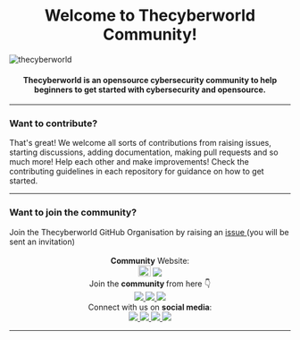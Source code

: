 <div align="center">
    <h1>
        Welcome to Thecyberworld Community!
    </h1> 
</div>

![thecyberworld](https://user-images.githubusercontent.com/44284877/207358244-0ceba8fb-6ff0-4d51-99c6-523dd57943e3.png "thecyberworld")

<div align="center">
    <h4>
        Thecyberworld is an opensource cybersecurity community to help beginners to get started with cybersecurity and opensource.
    </h4>
</div>


---

### Want to contribute?

That's great! We welcome all sorts of contributions from raising issues, starting discussions, adding documentation, making pull requests and so much more! Help each other and make improvements!
Check the contributing guidelines in each repository for guidance on how to get started.

---
<div align"center">
<h3> Want to join the community? </h3> 
Join the Thecyberworld GitHub Organisation by raising an <a href="https://github.com/thecyberworld/support/issues/new?assignees=&labels=invite+me+to+the+organisation&template=invitation.yml&title=Please+invite+me+to+the+GitHub+Community+Organization"> issue </a>  (you will be sent an invitation)
  <br>
  <br>

</div>
<div align="center">
  <b>Community</b> Website:
  <br>
  <img src="https://user-images.githubusercontent.com/44284877/207346937-5c82dfeb-e46d-4d0c-8a8a-d5e87387910a.png" width="22" height="20"/>
  <a href="https://thecyberhub.org/" >
    <img src="https://img.shields.io/badge/thecyberhub.org-0d1117">
  </a>
</div>

<div align="center">
Join the <b> community </b> from here 👇
<br>
  <a href="https://github.com/thecyberworld/support/issues/new?assignees=&labels=invite+me+to+the+organisation&template=invitation.yml&title=Please+invite+me+to+the+GitHub+Community+Organization">
    <img src="https://img.shields.io/badge/GitHub-0d1117?style=for-the-badge&logo=github&logoColor=white">
  </a> 
  <a href="https://discord.gg/QHBPq6xP5p">
    <img src="https://img.shields.io/badge/Discord-0d1117?style=for-the-badge&logo=discord&logoColor=white">
  </a>  <a href="https://t.me/thecyberw0rld">
    <img src="https://img.shields.io/badge/Telegram-0d1117?style=for-the-badge&logo=telegram&logoColor=white">
  </a>
</div>

<div align="center">
Connect with us on <b>social media</b>:
<br>
    <a href="https://twitter.com/thecyberw0rld">
        <img src="https://img.shields.io/badge/Twitter-0d1117?style=for-the-badge&logo=twitter&logoColor=white">
    </a>
    <a href="https://www.instagram.com/thecyberw0rld">
        <img src="https://img.shields.io/badge/Instagram-0d1117?style=for-the-badge&logo=instagram&logoColor=white">
    </a> 
    <a href="https://www.linkedin.com/company/thecyberw0rld/">
        <img src="https://img.shields.io/badge/LinkedIn-0d1117?style=for-the-badge&logo=linkedin&logoColor=white">
    </a> 
    <a href="https://www.youtube.com/c/thecyberworld?sub_confirmation=1">
        <img src="https://img.shields.io/badge/YouTube-0d1117?style=for-the-badge&logo=youtube&logoColor=white">
    </a>
</div>

---
